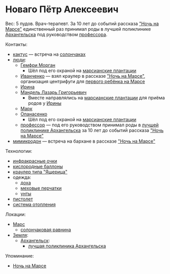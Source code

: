 Новаго Пётр Алексеевич
======================

Вес: 5 пудов.
Врач-терапевт.
За 10 лет до событий рассказа ["Ночь на Марсе"](../literature/noch_na_marse.md) единственный раз принимал роды в лучшей поликлинике [Архангельска](../places/arhangelsk.md) под руководством [профессора](professor.md).

Контакты:
- [кактус](cactus.md) — встреча на [солончаках](../places/mars_solonchak.md)
- [люди](chelovek.md):
  - [Гемфри Морган](gemfri_morgan.md)
    - Шёл под его охраной на [марсианские плантации](../places/mars_plantacii.md)
  - [Иванченко](ivanchenko.md) — взял краулер в рассказе ["Ночь на Марсе"](../literature/noch_na_marse.md), организация центрифуги для [первого ребёнка на Марсе](rebenok.md)
  - [Ирина](irina.md)
  - [Мандель Лазарь Григорьевич](mandel_lazar_grigorevich.md)
    - Вместе направлялись на [марсианские плантации](../places/mars_plantacii.md) для приёма родов у [Ирины](irina.md)
  - [Марк](mark.md)
  - [Опанасенко](opanasenko.md)
    - Шёл под его охраной на [марсианские плантации](../places/mars_plantacii.md)
  - [профессор](professor.md) — под его руководством принимал роды в [лучшей поликлинике Архангельска](../places/luchshaya_poliklinika_arhangelska.md) за 10 лет до событий рассказа ["Ночь на Марсе"](../literature/noch_na_marse.md)
- [мимикродон](mimikrodon.md) — встреча на бархане в рассказе ["Ночь на Марсе"](../literature/noch_na_marse.md)

Технологии:
- [инфракрасные очки](../technology/infrakrasnye_ochki.md)
- [кислородные баллоны](../technology/pers_kislorodnye_balony.md)
- [краулер типа "Ящерица"](../technology/krauler_tipa_yashcherica.md)
- одежда:
  - [доха](../technology/doha.md)
  - [меховые перчатки](../technology/mehovye_perchatki.md)
  - [унты](../technology/unty.md)
- [пистолет](../technology/pistolet.md)
- [система отопления](../technology/pers_sistema_otopleniya.md)

Локации:
- [Марс](../places/mars.md)
  - [солончаковая равнина](../places/mars_solonchak.md)
- [Земля](../places/zemlya.md):
  - [Архангельск](../places/arhangelsk.md):
    - [лучшая поликлиника Архангельска](../places/luchshaya_poliklinika_arhangelska.md)

Упоминание:
- [Ночь на Марсе](../literature/noch_na_marse.md)